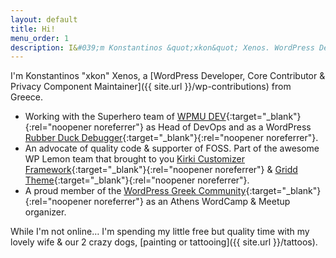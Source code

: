 ```yaml
---
layout: default
title: Hi!
menu_order: 1
description: I&#039;m Konstantinos &quot;xkon&quot; Xenos. WordPress Developer &amp; Contributor. Privacy Component Maintainer, advocate of quality code &amp; supporter of FOSS.
---
```

I'm Konstantinos "xkon" Xenos, a [WordPress Developer, Core Contributor & Privacy Component Maintainer]({{ site.url }}/wp-contributions) from Greece.

- Working with the Superhero team of [WPMU DEV](https://premium.wpmudev.org){:target="_blank"}{:rel="noopener noreferrer"} as Head of DevOps and as a WordPress [Rubber Duck Debugger](https://en.wikipedia.org/wiki/Rubber_duck_debugging){:target="_blank"}{:rel="noopener noreferrer"}.
- An advocate of quality code &amp; supporter of FOSS. Part of the awesome WP Lemon team that brought to you [Kirki Customizer Framework](https://kirki.org){:target="_blank"}{:rel="noopener noreferrer"} & [Gridd Theme](https://wplemon.com/gridd){:target="_blank"}{:rel="noopener noreferrer"}.
- A proud member of the [WordPress Greek Community](https://wpgreece.org){:target="_blank"}{:rel="noopener noreferrer"} as an Athens WordCamp & Meetup organizer.

While I'm not online… I'm spending my little free but quality time with my lovely wife & our 2 crazy dogs, [painting or tattooing]({{ site.url }}/tattoos).
